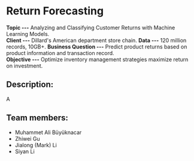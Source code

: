 # Return Forecasting  

**Topic ---** Analyzing and Classifying Customer Returns with Machine Learning Models.  
**Client ---** Dillard's American department store chain.
**Data ---** 120 million records, 10GB+.
**Business Question ---** Predict product returns based on product information and transaction record.  
**Objective ---** Optimize inventory management strategies maximize return on investment.

## Description:
A

## Team members:
* Muhammet Ali Büyüknacar
* Zhiwei Gu
* Jialong (Mark) Li
* Siyan Li
